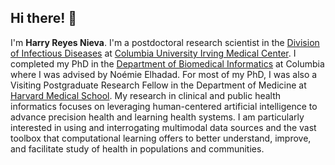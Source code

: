 ## Hi there! 👋

I'm **Harry Reyes Nieva**. I'm a postdoctoral research scientist in the [Division of Infectious Diseases](https://www.infectiousdiseases.cuimc.columbia.edu/) at [Columbia University Irving Medical Center](https://www.cuimc.columbia.edu/). I completed my PhD in the [Department of Biomedical Informatics](https://www.dbmi.columbia.edu/) at Columbia where I was advised by Noémie Elhadad. For most of my PhD, I was also a Visiting Postgraduate Research Fellow in the Department of Medicine at [Harvard Medical School](https://hms.harvard.edu/). My research in clinical and public health informatics focuses on leveraging human-centered artificial intelligence to advance precision health and learning health systems. I am particularly interested in using and interrogating multimodal data sources and the vast toolbox that computational learning offers to better understand, improve, and facilitate study of health in populations and communities. 
<!--
**harryreyesnieva/harryreyesnieva** is a ✨ _special_ ✨ repository because its `README.md` (this file) appears on your GitHub profile.

Here are some ideas to get you started:

- 🔭 I’m currently working on ...
- 🌱 I’m currently learning ...
- 👯 I’m looking to collaborate on ...
- 🤔 I’m looking for help with ...
- 💬 Ask me about ...
- 📫 How to reach me: ...
- 😄 Pronouns: ...
- ⚡ Fun fact: ...
 My work often examines, develops, and applies approaches involving machine learning, natural language processing, and spatio-temporal analysis in addition to traditional biostatistics and epidemiology. I am particularly interested in using and interrogating multimodal data sources and the vast toolbox that computational learning offers to better understand, improve, and facilitate study of health in populations and communities.

-->
